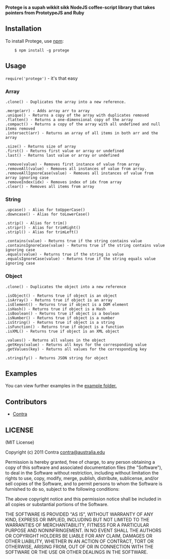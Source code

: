 **Protege is a supah wikkit sikk NodeJS coffee-script library that takes pointers from PrototypeJS and Ruby**


## Installation
    
To install Protege, use [npm](http://github.com/isaacs/npm):

        $ npm install -g protege

## Usage

```require('protege')``` - it's that easy

### Array
```
.clone() - Duplicates the array into a new reference.

.merge(arr) - Adds array arr to array
.unique() - Returns a copy of the array with duplicates removed
.flatten() - Returns a one-dimensional copy of the array
.compact() - Returns a copy of the array with all undefined and null items removed
.intersect(arr) - Returns an array of all items in both arr and the array

.size() - Returns size of array
.first() - Returns first value or array or undefined
.last() - Returns last value or array or undefined

.remove(value) - Removes first instance of value from array
.removeAll(value) - Removes all instances of value from array.
.removeAllIgnoreCase(value) - Removes all instances of value from array ignoring case
.removeIndex(idx) - Removes index of idx from array
.clear() - Removes all items from array
```

### String
```
.upcase() - Alias for toUpperCase()
.downcase() - Alias for toLowerCase()

.strip() - Alias for trim()
.stripr() - Alias for trimRight()
.stripl() - Alias for trimLeft()

.contains(value) - Returns true if the string contains value
.containsIgnoreCase(value) - Returns true if the string contains value ignoring case
.equals(value) - Returns true if the string is value
.equalsIgnoreCase(value) - Returns true if the string equals value ignoring case
```

### Object
```
.clone() - Duplicates the object into a new reference

.isObject() - Returns true if object is an object
.isArray() - Returns true if object is an array
.isElement() - Returns true if object is a DOM element
.isHash() - Returns true if object is a Hash
.isBoolean() - Returns true if object is a boolean
.isNumber() - Returns true if object is a number
.isString() - Returns true if object is a string
.isFunction() - Returns true if object is a function
.isXML() - Returns true if object is an XML object

.values() - Returns all values in the object
.getKeys(value) - Returns all keys for the corresponding value
.getValues(key) - Returns all values for the corresponding key

.stringify() - Returns JSON string for object
```

## Examples

You can view further examples in the [example folder.](https://github.com/Contra/protege/tree/master/examples)

## Contributors

- [Contra](https://github.com/Contra)

## LICENSE

(MIT License)

Copyright (c) 2011 Contra <contra@australia.edu>

Permission is hereby granted, free of charge, to any person obtaining
a copy of this software and associated documentation files (the
"Software"), to deal in the Software without restriction, including
without limitation the rights to use, copy, modify, merge, publish,
distribute, sublicense, and/or sell copies of the Software, and to
permit persons to whom the Software is furnished to do so, subject to
the following conditions:

The above copyright notice and this permission notice shall be
included in all copies or substantial portions of the Software.

THE SOFTWARE IS PROVIDED "AS IS", WITHOUT WARRANTY OF ANY KIND,
EXPRESS OR IMPLIED, INCLUDING BUT NOT LIMITED TO THE WARRANTIES OF
MERCHANTABILITY, FITNESS FOR A PARTICULAR PURPOSE AND
NONINFRINGEMENT. IN NO EVENT SHALL THE AUTHORS OR COPYRIGHT HOLDERS BE
LIABLE FOR ANY CLAIM, DAMAGES OR OTHER LIABILITY, WHETHER IN AN ACTION
OF CONTRACT, TORT OR OTHERWISE, ARISING FROM, OUT OF OR IN CONNECTION
WITH THE SOFTWARE OR THE USE OR OTHER DEALINGS IN THE SOFTWARE.
